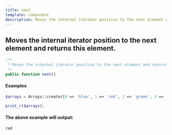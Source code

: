 ```yaml
---
title: next
template: component
description: Moves the internal iterator position to the next element and returns this element.
---
```


<h2 class="font-normal text-lg">
Moves the internal iterator position to the next element and returns this element.
</h2>

```php
/**
 * Moves the internal iterator position to the next element and returns this element.
 */
public function next()
```

#### Examples

```php
$arrays = Arrays::create([0 => 'blue', 1 => 'red', 2 => 'green', 3 => 'red'])->next()

print_r($arrays);
```

#### The above example will output:

```text
red
```
